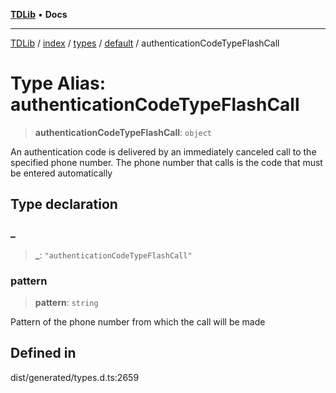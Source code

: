 [**TDLib**](../../../../../../README.md) • **Docs**

***

[TDLib](../../../../../../modules.md) / [index](../../../../../README.md) / [types](../../../README.md) / [default](../README.md) / authenticationCodeTypeFlashCall

# Type Alias: authenticationCodeTypeFlashCall

> **authenticationCodeTypeFlashCall**: `object`

An authentication code is delivered by an immediately canceled call to the specified phone number. The phone number that calls is the code that must be entered automatically

## Type declaration

### \_

> **\_**: `"authenticationCodeTypeFlashCall"`

### pattern

> **pattern**: `string`

Pattern of the phone number from which the call will be made

## Defined in

dist/generated/types.d.ts:2659
